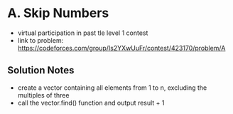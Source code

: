 # A. Skip Numbers

* virtual participation in past tle level 1 contest
* link to problem: https://codeforces.com/group/Is2YXwUuFr/contest/423170/problem/A

## Solution Notes

* create a vector containing all elements from 1 to n, excluding the multiples of three
* call the vector.find() function and output result + 1